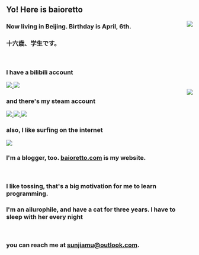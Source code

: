 ## Yo! Here is baioretto

<img align="right" src="https://github-readme-stats.vercel.app/api?username=Ba1oretto&hide=prs,issues,contribs&count_private=true&show_icons=true&title_color=9400D3&text_color=FF1493&icon_color=fe1afe&bg_color=angle,FFC0CB,ffc0c6,ffc0c1,ffc0c0,ffc4c0,ffc8c0,ffccc0,ffd0c0,ffd4c0,ffd8c0,ffdcc0,ffe0c0,ffe4c0,ffe4c0,ffecc0,fff0c0,fff4c0,fff8c0,fffcc0,f9ffc0,f4ffc0,f4ffc0,e2ffc0&hide_border=true&locale=en&line_height=35">

### Now living in Beijing. Birthday is April, 6th.
### 十六歳、学生です。

<br>

### I have a bilibili account
<a href="https://space.bilibili.com/361996128">
    <img src="https://img.shields.io/badge/bilibili-Ba1oretto-fb7299/?color=FFC0CB&style=plastic&logo=bilibili&labelColor=fb7299">
</a>
<img src="https://img.shields.io/badge/dynamic/json?color=F0E68C&label=current%20fans&query=%24.data.totalSubs&url=https%3A%2F%2Fapi.spencerwoo.com%2Fsubstats%2F%3Fsource%3Dbilibili%26queryKey%3D361996128&style=plastic&logo=bilibili&labelColor=FFC0CB">

<br>

<img align="right" src="https://github-readme-stats.vercel.app/api/top-langs/?username=Ba1oretto&layout=compact&hide_title=true">

### and there's my steam account 
<a href="https://steamcommunity.com/id/baioretto">
  <img src="https://img.shields.io/badge/steam-Baioretto-*/?color=192640&style=plastic&logo=steam&labelColor=204b78">
</a>
<a href="https://steamcommunity.com/id/ba1oretto">
  <img src="https://img.shields.io/badge/dynamic/json?color=192640&label=games&query=%24.data.totalSubs&url=https%3A%2F%2Fapi.spencerwoo.com%2Fsubstats%2F%3Fsource%3DsteamGames%26queryKey%3D76561198969466418%26source%3DsteamGames%26queryKey%3D76561199219358010&style=plastic&logo=steam&labelColor=204b78">
</a>
<img src="https://img.shields.io/badge/dynamic/json?color=192640&label=friends&query=%24.data.totalSubs&suffix=%20&url=https%3A%2F%2Fapi.spencerwoo.com%2Fsubstats%2F%3Fsource%3DsteamFriends%26queryKey%3D76561198969466418%26source%3DsteamGames%26queryKey%3D76561199219358010&style=plastic&logo=steam&labelColor=204b78">

<br>

### also, I like surfing on the internet 
<a href="https://twitter.com/ZeroTwo08100166">
  <img src="https://img.shields.io/badge/twitter-Baioretto-*/?color=1a8cd8&style=plastic&labelColor=deff74&logo=twitter">
</a>

<br>

<!-- <img align="right" src="https://github-readme-stats.vercel.app/api/pin/?username=Ba1oretto&repo=ba1oretto.github.io&show_owner=true"> -->

### I'm a blogger, too. [baioretto.com](https://baioretto.com) is my website.

<br>

### I like tossing, that's a big motivation for me to learn programming.

### I'm an ailurophile, and have a cat for three years. I have to sleep with her every night

<br>

### you can reach me at [sunjiamu@outlook.com](mailto:sunjiamu@outlook.com).
